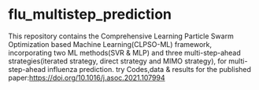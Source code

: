 # flu_multistep_prediction
This repository contains the Comprehensive Learning Particle Swarm Optimization based Machine Learning(CLPSO-ML) framework, incorporating two ML methods(SVR &amp; MLP) and three multi-step-ahead strategies(iterated strategy, direct strategy and MIMO strategy), for multi-step-ahead influenza prediction.
try
Codes,data & results for the published paper:https://doi.org/10.1016/j.asoc.2021.107994 
